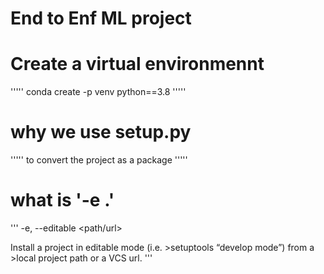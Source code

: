 # End to Enf ML project

# Create a virtual environmennt
'''''
conda create -p venv python==3.8
'''''
# why we use setup.py
'''''
to convert the project as a package
''''' 
# what is '-e .'
'''
-e, --editable <path/url>

Install a project in editable mode (i.e. >setuptools “develop mode”) from a >local project path or a VCS url.
'''

